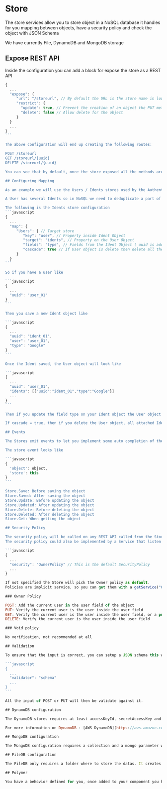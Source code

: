# Store

The store services allow you to store object in a NoSQL database it handles for you mapping between objects, have a security policy and check the object with JSON Schema

We have currently File, DynamoDB and MongoDB storage

## Expose REST API

Inside the configuration you can add a block for expose the store as a REST API

````javascript
{
  ...
  "expose": {
     "url": "/storeurl", // By default the URL is the store name in lower case
     "restrict": {
       "update": true, // Prevent the creation of an object the PUT method wont be exposed
       "delete": false // Allow delete for the object
     }
  }
  ...
}
```

The above configuration will end up creating the following routes:

POST /storeurl
GET /storeurl/{uuid}
DELETE /storeurl/{uuid}

You can see that by default, once the store exposed all the methods are available unless you restrict them.

## Configuring Mapping

As an example we will use the Users / Idents stores used by the Authentication module.

A User has several Idents so in NoSQL we need to deduplicate a part of the Ident object inside an array inside the User object

The following is the Idents store configuration
```javascript
{
  ...
  "map": {
     "Users": { // Target store
        "key": "user", // Property inside Ident Object
        "target": "idents", // Property on the User Object
        "fields": "type", // Fields from the Ident Object ( uuid is added by default )
        "cascade": true // If User object is delete then delete all the linked Idents
     }
  }
```

So if you have a user like 

```javascript
{
  ...
  "uuid": "user_01"
}
```

Then you save a new Ident object like

```javascript
{
  ...
  "uuid": "ident_01",
  "user": "user_01",
  "type": "Google"
}
```

Once the Ident saved, the User object will look like

```javascript
{
  ...
  "uuid": "user_01",
  "idents": [{"uuid":"ident_01","type":"Google"}]
  ...
}
```

Then if you update the field type on your Ident object the User object will reflect the change, as well as if you delete the ident object it will be removed from the User object.

If cascade = true, then if you delete the User object, all attached Idents will be delete aswell.

## Events

The Stores emit events to let you implement some auto completion of the object if needed or taking any others action even deny the action by throwing an exception

The store event looks like 

```javascript
{
  'object': object,
  'store': this
}
```

Store.Save: Before saving the object
Store.Saved: After saving the object
Store.Update: Before updating the object
Store.Updated: After updating the object
Store.Delete: Before deleting the object
Store.Deleted: After deleting the object
Store.Get: When getting the object

## Security Policy

The security policy will be called on any REST API called from the Store, the internal method to access the objects are not secured with it yet, we might later on add this feature.
The security policy could also be implemented by a Service that listen on Store event this way you can enforce the security even internally

```javascript
{
  ...
  "security": "OwnerPolicy" // This is the default SecurityPolicy
  ...
}

If not specified the Store will pick the Owner policy as default.
Policies are implicit service, so you can get them with a getService("OwnerPolicy"), but don't appear by default in the configuration file. That also means you can override a Policy if you want or create your own to implement your business model

### Owner Policy

POST: Add the current user in the user field of the object
PUT: Verify the current user is the user inside the user field
GET: Verify the current user is the user inside the user field, or a public=true field exists on the object
DELETE: Verify the current user is the user inside the user field

### Void policy

No verification, not recommended at all

## Validation

To ensure that the input is correct, you can setup a JSON schema this way any update or creation will verify that the object is correct.

```javascript
{
  ...
  "validator": "schema"
  ...
}
```

All the input of POST or PUT will then be validate against it.

## DynamoDB configuration

The DynamoDB stores requires at least accessKeyId, secretAccessKey and table

For more information on DynamoDB : [AWS DynamoDB](https://aws.amazon.com/dynamodb/)

## MongoDB configuration

The MongoDB configuration requires a collection and a mongo parameter where mongo is the MongoDB url

## FileDB configuration

The FileDB only requires a folder where to store the datas. It creates it if not exists

## Polymer

You have a behovior defined for you, once added to your component you have the model property and a save/get/update/delete method for you to communicate with the API
